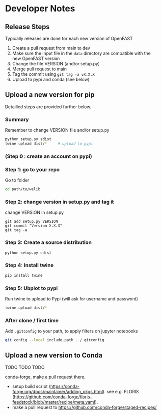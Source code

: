 # Developer Notes 



## Release Steps
Typically releases are done for each new version of OpenFAST

1. Create a pull request from main to dev
2. Make sure the input file in the `data` directory are compatible with the new OpenFAST version
3. Change the file VERSION  (and/or setup.py)
4. Merge pull request to main
5. Tag the commit using `git tag -a vX.X.X` 
6. Upload to pypi and conda (see below)


## Upload a new version for pip
Detailled steps are provided further below.

### Summary 
Remember to change VERSION file and/or setup.py 
```bash
python setup.py sdist
twine upload dist/*     # upload to pypi
```



### (Step 0 : create an account on pypi)

### Step 1: go to your repo
Go to folder
```bash
cd path/to/welib
```

### Step 2: change version in setup.py and tag it
change VERSION in setup.py 
```
git add setup.py VERSION
git commit "Version X.X.X"
git tag -a 
```

### Step 3: Create a source distribution
```bash
python setup.py sdist
```

### Step 4: Install twine
```bash
pip install twine
```

### Step 5: Ubplot to pypi
Run twine to upload to Pypi (will ask for username and password)
```bash
twine upload dist/*
```

### After clone / first time
Add `.gitconfig` to your path, to apply filters on jupyter notebooks
```bash
git config --local include.path ../.gitconfig
```



## Upload a new version to Conda 
TODO
TODO
TODO

conda-forge, 
make a pull request there.
 - setup build script (https://conda-forge.org/docs/maintainer/adding_pkgs.html). 
    see e.g. FLORIS (https://github.com/conda-forge/floris-feedstock/blob/master/recipe/meta.yaml).
 - make a pull request to https://github.com/conda-forge/staged-recipes/ 
